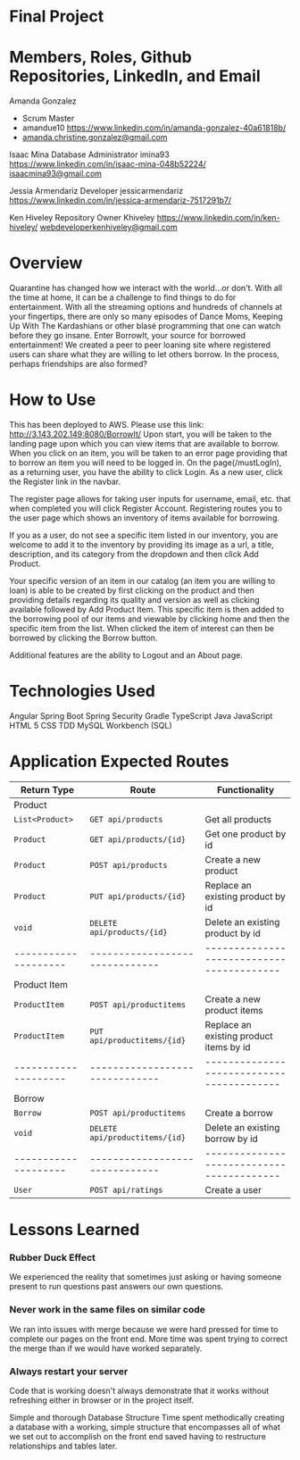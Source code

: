 # Final Project

# Members, Roles, Github Repositories, LinkedIn, and Email

Amanda Gonzalez 
- Scrum Master 
- amandue10 https://www.linkedin.com/in/amanda-gonzalez-40a61818b/ 
- amanda.christine.gonzalez@gmail.com

Isaac Mina 
Database Administrator 
imina93 https://www.linkedin.com/in/isaac-mina-048b52224/ 
isaacmina93@gmail.com

Jessia Armendariz
Developer
jessicarmendariz
https://www.linkedin.com/in/jessica-armendariz-7517291b7/

Ken Hiveley 
Repository Owner 
Khiveley 
https://www.linkedin.com/in/ken-hiveley/ 
webdeveloperkenhiveley@gmail.com



# Overview

Quarantine has changed how we interact with the world...or don't.  With all the
time at home, it can be a challenge to find things to do for entertainment.
With all the streaming options and hundreds of channels at your fingertips,
there are only so many episodes of Dance Moms, Keeping Up With The Kardashians
or other blasé programming that one can watch before they go insane.  Enter
BorrowIt, your source for borrowed entertainment!  We created a peer to peer
loaning site where registered users can share what they are willing to let
others borrow.  In the process, perhaps friendships are also formed?

# How to Use

This has been deployed to AWS.  Please use this link: http://3.143.202.149:8080/BorrowIt/
Upon start, you will be taken to the landing page upon which you can view items that are
 available to borrow.  When you click on an item, you will be taken to an error
 page providing that to borrow an item you will need to be logged in.  On the
 page(/mustLogIn), as a returning user, you have the ability to click Login. As
 a new user, click the Register link in the navbar.

 The register page allows for taking user inputs for username, email, etc. that
 when completed you will click Register Account.  Registering routes you to the user page which shows an
 inventory of items available for borrowing.

 If you as a user, do not see a specific item listed in our inventory,
 you are welcome to add it to the inventory by providing its image as a url, a
 title, description, and its category from the dropdown and then click Add Product.

 Your specific version of an item in our catalog (an item you are willing to loan) is able to be
 created by first clicking on the product and then providing details regarding
 its quality and version as well as clicking available followed by
 Add Product Item.  This specific item is then added to the borrowing pool of our
 items and viewable by clicking home and then the specific item from the list. When clicked
 the item of interest can then be borrowed by clicking the Borrow button.

 Additional features are the ability to Logout and an About page.

# Technologies Used

Angular
Spring Boot
Spring Security
Gradle
TypeScript
Java
JavaScript
HTML 5
CSS
TDD
MySQL Workbench (SQL)

# Application Expected Routes

| Return Type        | Route                        | Functionality                           |
|--------------------|------------------------------|-----------------------------------------|
| Product            |                              |                                         |
|`List<Product>`     |`GET api/products`            | Get all products                        |
|`Product`           |`GET api/products/{id}`       | Get one product by id                   |
|`Product`           |`POST api/products`           | Create a new product                    |
|`Product`           |`PUT api/products/{id}`       | Replace an existing product by id       |
|`void`              |`DELETE api/products/{id}`    | Delete an existing product by id        |
|--------------------|------------------------------|-----------------------------------------|
| Product Item       |                              |                                         |
|`ProductItem`       |`POST api/productitems`       | Create a new product items              |
|`ProductItem`       |`PUT api/productitems/{id}`   | Replace an existing product items by id |
|--------------------|------------------------------|-----------------------------------------|
| Borrow             |                              |                                         |
|`Borrow`            |`POST api/productitems`       | Create a borrow                         |
|`void`              |`DELETE api/productitems/{id}`| Delete an existing borrow by id         |
|--------------------|------------------------------|-----------------------------------------|
|`User`              |`POST api/ratings`            | Create a user                           |

# Lessons Learned

### Rubber Duck Effect
We experienced the reality that sometimes just asking or having someone present
to run questions past answers our own questions.

### Never work in the same files on similar code
We ran into issues with merge because we were hard pressed for time to complete
our pages on the front end.  More time was spent trying to correct the merge
than if we would have worked separately.

### Always restart your server

Code that is working doesn't always demonstrate that it works without refreshing
 either in browser or in the project itself.

Simple and thorough Database Structure
Time spent methodically creating a database with a working, simple structure
that encompasses all of what we set out to accomplish on the front end saved
having to restructure relationships and tables later.

